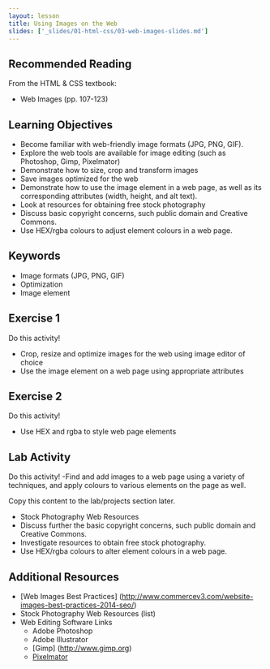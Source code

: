 ```yaml
---
layout: lesson
title: Using Images on the Web
slides: ['_slides/01-html-css/03-web-images-slides.md']
---
```



## Recommended Reading

From the HTML & CSS textbook:

- Web Images (pp. 107-123)

## Learning Objectives

- Become familiar with web-friendly image formats (JPG, PNG, GIF).
- Explore the web tools are available for image editing (such as Photoshop, Gimp, Pixelmator)
- Demonstrate how to size, crop and transform images
- Save images optimized for the web
- Demonstrate how to use the image element in a web page, as well as its corresponding attributes (width, height, and alt text).
- Look at resources for obtaining free stock photography
- Discuss basic copyright concerns, such public domain and Creative Commons.
- Use HEX/rgba colours to adjust element colours in a web page.


## Keywords

- Image formats (JPG, PNG, GIF)
- Optimization
- Image element


## Exercise 1

Do this activity!
- Crop, resize and optimize images for the web using image editor of choice
- Use the image element on a web page using appropriate attributes

## Exercise 2
Do this activity!
- Use HEX and rgba to style web page elements


## Lab Activity
Do this activity!
-Find and add images to a web page using a variety of techniques, and apply colours to various elements on the page as well.

Copy this content to the lab/projects section later. 

- Stock Photography Web Resources
- Discuss further the basic copyright concerns, such public domain and Creative Commons.
- Investigate resources to obtain free stock photography.
- Use HEX/rgba colours to alter element colours in a web page.

## Additional Resources
- [Web Images Best Practices]
(http://www.commercev3.com/website-images-best-practices-2014-seo/)
- Stock Photography Web Resources (list)
-  Web Editing Software Links
	- Adobe Photoshop
	- Adobe Illustrator
	- [Gimp] (http://www.gimp.org)
	- [Pixelmator](http://www.pixelmator.com/mac/)

